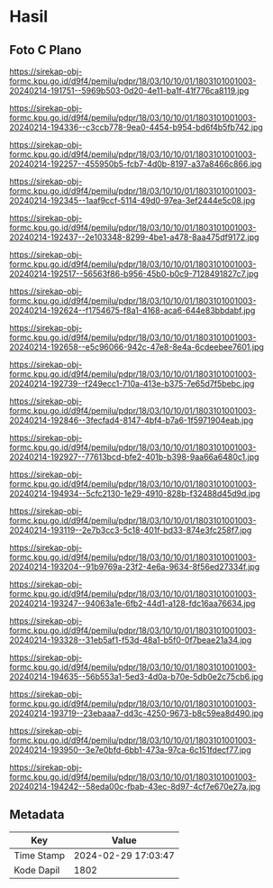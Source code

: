 # Hasil

## Foto C Plano

https://sirekap-obj-formc.kpu.go.id/d9f4/pemilu/pdpr/18/03/10/10/01/1803101001003-20240214-191751--5969b503-0d20-4e11-ba1f-41f776ca8119.jpg

https://sirekap-obj-formc.kpu.go.id/d9f4/pemilu/pdpr/18/03/10/10/01/1803101001003-20240214-194336--c3ccb778-9ea0-4454-b954-bd6f4b5fb742.jpg

https://sirekap-obj-formc.kpu.go.id/d9f4/pemilu/pdpr/18/03/10/10/01/1803101001003-20240214-192257--455950b5-fcb7-4d0b-8197-a37a8466c866.jpg

https://sirekap-obj-formc.kpu.go.id/d9f4/pemilu/pdpr/18/03/10/10/01/1803101001003-20240214-192345--1aaf9ccf-5114-49d0-97ea-3ef2444e5c08.jpg

https://sirekap-obj-formc.kpu.go.id/d9f4/pemilu/pdpr/18/03/10/10/01/1803101001003-20240214-192437--2e103348-8299-4be1-a478-8aa475df9172.jpg

https://sirekap-obj-formc.kpu.go.id/d9f4/pemilu/pdpr/18/03/10/10/01/1803101001003-20240214-192517--56563f86-b956-45b0-b0c9-7128491827c7.jpg

https://sirekap-obj-formc.kpu.go.id/d9f4/pemilu/pdpr/18/03/10/10/01/1803101001003-20240214-192624--f1754675-f8a1-4168-aca6-644e83bbdabf.jpg

https://sirekap-obj-formc.kpu.go.id/d9f4/pemilu/pdpr/18/03/10/10/01/1803101001003-20240214-192658--e5c96066-942c-47e8-8e4a-6cdeebee7601.jpg

https://sirekap-obj-formc.kpu.go.id/d9f4/pemilu/pdpr/18/03/10/10/01/1803101001003-20240214-192739--f249ecc1-710a-413e-b375-7e65d7f5bebc.jpg

https://sirekap-obj-formc.kpu.go.id/d9f4/pemilu/pdpr/18/03/10/10/01/1803101001003-20240214-192846--3fecfad4-8147-4bf4-b7a6-1f5971904eab.jpg

https://sirekap-obj-formc.kpu.go.id/d9f4/pemilu/pdpr/18/03/10/10/01/1803101001003-20240214-192927--77613bcd-bfe2-401b-b398-9aa66a6480c1.jpg

https://sirekap-obj-formc.kpu.go.id/d9f4/pemilu/pdpr/18/03/10/10/01/1803101001003-20240214-194934--5cfc2130-1e29-4910-828b-f32488d45d9d.jpg

https://sirekap-obj-formc.kpu.go.id/d9f4/pemilu/pdpr/18/03/10/10/01/1803101001003-20240214-193119--2e7b3cc3-5c18-401f-bd33-874e3fc258f7.jpg

https://sirekap-obj-formc.kpu.go.id/d9f4/pemilu/pdpr/18/03/10/10/01/1803101001003-20240214-193204--91b9769a-23f2-4e6a-9634-8f56ed27334f.jpg

https://sirekap-obj-formc.kpu.go.id/d9f4/pemilu/pdpr/18/03/10/10/01/1803101001003-20240214-193247--94063a1e-6fb2-44d1-a128-fdc16aa76634.jpg

https://sirekap-obj-formc.kpu.go.id/d9f4/pemilu/pdpr/18/03/10/10/01/1803101001003-20240214-193328--31eb5af1-f53d-48a1-b5f0-0f7beae21a34.jpg

https://sirekap-obj-formc.kpu.go.id/d9f4/pemilu/pdpr/18/03/10/10/01/1803101001003-20240214-194635--56b553a1-5ed3-4d0a-b70e-5db0e2c75cb6.jpg

https://sirekap-obj-formc.kpu.go.id/d9f4/pemilu/pdpr/18/03/10/10/01/1803101001003-20240214-193719--23ebaaa7-dd3c-4250-9673-b8c59ea8d490.jpg

https://sirekap-obj-formc.kpu.go.id/d9f4/pemilu/pdpr/18/03/10/10/01/1803101001003-20240214-193950--3e7e0bfd-6bb1-473a-97ca-6c151fdecf77.jpg

https://sirekap-obj-formc.kpu.go.id/d9f4/pemilu/pdpr/18/03/10/10/01/1803101001003-20240214-194242--58eda00c-fbab-43ec-8d97-4cf7e670e27a.jpg


## Metadata

| Key        | Value               |
| ---------- | ------------------- |
| Time Stamp | 2024-02-29 17:03:47 |
| Kode Dapil | 1802                |



